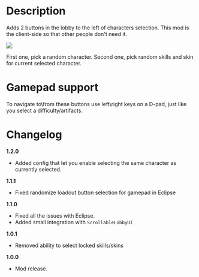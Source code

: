 # Description
Adds 2 buttons in the lobby to the left of characters selection.
This mod is the client-side so that other people don't need it.

![](https://cdn.discordapp.com/attachments/706089456855154778/772397543581417482/unknown.png)

First one, pick a random character.
Second one, pick random skills and skin for current selected character.

# Gamepad support
To navigate to\from these buttons use left\right keys on a D-pad, just like you select a difficulty/artifacts.

# Changelog
**1.2.0**

* Added config that let you enable selecting the same character as currently selected.

**1.1.1**

* Fixed randomize loadout button selection for gamepad in Eclipse

**1.1.0**

* Fixed all the issues with Eclipse.
* Added small integration with `ScrollableLobbyUI`

**1.0.1**

* Removed ability to select locked skills/skins

**1.0.0**

* Mod release.